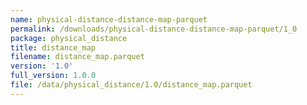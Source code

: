 ```yaml
---
name: physical-distance-distance-map-parquet
permalink: /downloads/physical-distance-distance-map-parquet/1_0
package: physical_distance
title: distance_map
filename: distance_map.parquet
version: '1.0'
full_version: 1.0.0
file: /data/physical_distance/1.0/distance_map.parquet
---
```

